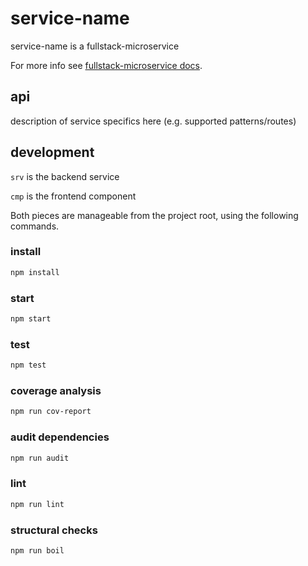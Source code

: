 # service-name

service-name is a fullstack-microservice

For more info see [fullstack-microservice docs](https://github.com/nearform/fullstack-boilerplate/tree/boilerplate-docs).

## api

description of service specifics here (e.g. supported patterns/routes)

## development

`srv` is the backend service

`cmp` is the frontend component

Both pieces are manageable from the project root, using the following commands.

### install

```sh
npm install
```

### start

```sh
npm start
```

### test

```sh
npm test
```

### coverage analysis

```sh
npm run cov-report
```

### audit dependencies

```sh
npm run audit
```

### lint

```sh
npm run lint
```

### structural checks

```sh
npm run boil
```

